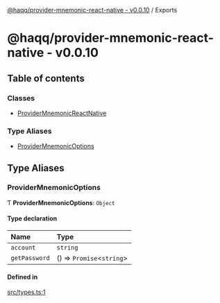 [@haqq/provider-mnemonic-react-native - v0.0.10](README.md) / Exports

# @haqq/provider-mnemonic-react-native - v0.0.10

## Table of contents

### Classes

- [ProviderMnemonicReactNative](classes/ProviderMnemonicReactNative.md)

### Type Aliases

- [ProviderMnemonicOptions](modules.md#providermnemonicoptions)

## Type Aliases

### ProviderMnemonicOptions

Ƭ **ProviderMnemonicOptions**: `Object`

#### Type declaration

| Name | Type |
| :------ | :------ |
| `account` | `string` |
| `getPassword` | () => `Promise`<`string`\> |

#### Defined in

[src/types.ts:1](https://github.com/haqq-network/haqq-wallet-provider-mnemonic-react-native/blob/3258541/src/types.ts#L1)
